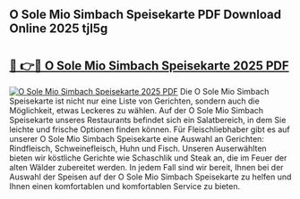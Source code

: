 ## O Sole Mio Simbach Speisekarte PDF Download Online 2025 tjI5g

# <h2><a href="http://gc8hgg.nevu.top/?p=O+Sole+Mio+Simbach+Speisekarte">🔗 👉🔴 O Sole Mio Simbach Speisekarte 2025 PDF</a></h2>

[![O Sole Mio Simbach Speisekarte 2025 PDF](https://i.imgur.com/dBaPXMq.png)](http://gc8hgg.nevu.top/?p=O+Sole+Mio+Simbach+Speisekarte)
Die O Sole Mio Simbach Speisekarte ist nicht nur eine Liste von Gerichten, sondern auch die Möglichkeit, etwas Leckeres zu wählen. Auf der O Sole Mio Simbach Speisekarte unseres Restaurants befindet sich ein Salatbereich, in dem Sie leichte und frische Optionen finden können. Für Fleischliebhaber gibt es auf unserer O Sole Mio Simbach Speisekarte eine Auswahl an Gerichten: Rindfleisch, Schweinefleisch, Huhn und Fisch. Unseren Auserwählten bieten wir köstliche Gerichte wie Schaschlik und Steak an, die im Feuer der alten Wälder zubereitet werden. In jedem Fall sind wir bereit, Ihnen bei der Auswahl der Speisen auf der O Sole Mio Simbach Speisekarte zu helfen und Ihnen einen komfortablen und komfortablen Service zu bieten.
